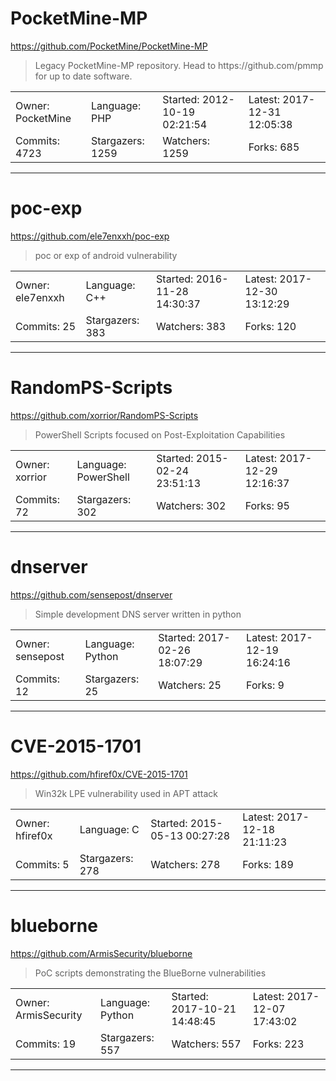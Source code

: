 # PocketMine-MP

https://github.com/PocketMine/PocketMine-MP
<blockquote>
Legacy PocketMine-MP repository. Head to https://github.com/pmmp for up to date software.
</blockquote>

<table>
<tr><td>Owner: PocketMine</td>
    <td>Language: PHP</td>
    <td>Started: 2012-10-19 02:21:54</td>
    <td>Latest: 2017-12-31 12:05:38</td></tr>
<tr><td>Commits: 4723</td>
    <td>Stargazers: 1259</td>
    <td>Watchers: 1259</td>
    <td>Forks: 685</td></tr>
</table>

---

# poc-exp

https://github.com/ele7enxxh/poc-exp
<blockquote>
poc or exp of android vulnerability
</blockquote>

<table>
<tr><td>Owner: ele7enxxh</td>
    <td>Language: C++</td>
    <td>Started: 2016-11-28 14:30:37</td>
    <td>Latest: 2017-12-30 13:12:29</td></tr>
<tr><td>Commits: 25</td>
    <td>Stargazers: 383</td>
    <td>Watchers: 383</td>
    <td>Forks: 120</td></tr>
</table>

---

# RandomPS-Scripts

https://github.com/xorrior/RandomPS-Scripts
<blockquote>
PowerShell Scripts focused on Post-Exploitation Capabilities
</blockquote>

<table>
<tr><td>Owner: xorrior</td>
    <td>Language: PowerShell</td>
    <td>Started: 2015-02-24 23:51:13</td>
    <td>Latest: 2017-12-29 12:16:37</td></tr>
<tr><td>Commits: 72</td>
    <td>Stargazers: 302</td>
    <td>Watchers: 302</td>
    <td>Forks: 95</td></tr>
</table>

---

# dnserver

https://github.com/sensepost/dnserver
<blockquote>
Simple development DNS server written in python
</blockquote>

<table>
<tr><td>Owner: sensepost</td>
    <td>Language: Python</td>
    <td>Started: 2017-02-26 18:07:29</td>
    <td>Latest: 2017-12-19 16:24:16</td></tr>
<tr><td>Commits: 12</td>
    <td>Stargazers: 25</td>
    <td>Watchers: 25</td>
    <td>Forks: 9</td></tr>
</table>

---

# CVE-2015-1701

https://github.com/hfiref0x/CVE-2015-1701
<blockquote>
Win32k LPE vulnerability used in APT attack
</blockquote>

<table>
<tr><td>Owner: hfiref0x</td>
    <td>Language: C</td>
    <td>Started: 2015-05-13 00:27:28</td>
    <td>Latest: 2017-12-18 21:11:23</td></tr>
<tr><td>Commits: 5</td>
    <td>Stargazers: 278</td>
    <td>Watchers: 278</td>
    <td>Forks: 189</td></tr>
</table>

---

# blueborne

https://github.com/ArmisSecurity/blueborne
<blockquote>
PoC scripts demonstrating the BlueBorne vulnerabilities
</blockquote>

<table>
<tr><td>Owner: ArmisSecurity</td>
    <td>Language: Python</td>
    <td>Started: 2017-10-21 14:48:45</td>
    <td>Latest: 2017-12-07 17:43:02</td></tr>
<tr><td>Commits: 19</td>
    <td>Stargazers: 557</td>
    <td>Watchers: 557</td>
    <td>Forks: 223</td></tr>
</table>

---

